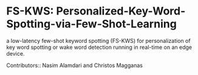 # FS-KWS: Personalized-Key-Word-Spotting-via-Few-Shot-Learning
a low-latency few-shot keyword spotting (FS-KWS) for personalization of key word spotting  or wake word detection running in real-time on an edge device.

Contributors:: Nasim Alamdari and Christos Magganas
